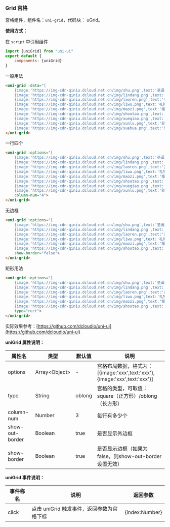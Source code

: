 ### Grid 宫格

宫格组件，组件名：``uni-grid``，代码块： uGrid。

**使用方式：**

在 ``script`` 中引用组件 

```javascript
import {uniGrid} from "uni-ui"
export default {
    components: {uniGrid}
}
```


一般用法

```html
<uni-grid :data="[
    {image:'https://img-cdn-qiniu.dcloud.net.cn/img/shu.png',text:'圣诞树'},
    {image:'https://img-cdn-qiniu.dcloud.net.cn/img/lindang.png',text:'铃铛'},
    {image:'https://img-cdn-qiniu.dcloud.net.cn/img/laoren.png',text:'圣诞老人'},
    {image:'https://img-cdn-qiniu.dcloud.net.cn/img/liwu.png',text:'礼物'},
    {image:'https://img-cdn-qiniu.dcloud.net.cn/img/maozi.png',text:'帽子'},
    {image:'https://img-cdn-qiniu.dcloud.net.cn/img/shoutao.png',text:'手套'},
    {image:'https://img-cdn-qiniu.dcloud.net.cn/img/xueqiao.png',text:'雪橇'},
    {image:'https://img-cdn-qiniu.dcloud.net.cn/img/xunlu.png',text:'驯鹿'},
    {image:'https://img-cdn-qiniu.dcloud.net.cn/img/xuehua.png',text:'雪花'}]">
</uni-grid>
```

一行四个

```html
<uni-grid :options="[
    {image:'https://img-cdn-qiniu.dcloud.net.cn/img/shu.png',text:'圣诞树'},
    {image:'https://img-cdn-qiniu.dcloud.net.cn/img/lindang.png',text:'铃铛'},
    {image:'https://img-cdn-qiniu.dcloud.net.cn/img/laoren.png',text:'圣诞老人'},
    {image:'https://img-cdn-qiniu.dcloud.net.cn/img/liwu.png',text:'礼物'},
    {image:'https://img-cdn-qiniu.dcloud.net.cn/img/maozi.png',text:'帽子'},
    {image:'https://img-cdn-qiniu.dcloud.net.cn/img/shoutao.png',text:'手套'},
    {image:'https://img-cdn-qiniu.dcloud.net.cn/img/xueqiao.png',text:'雪橇'},
    {image:'https://img-cdn-qiniu.dcloud.net.cn/img/xunlu.png',text:'驯鹿'}]" 
    column-num="4">
</uni-grid>
```

无边框

```html
<uni-grid :options="[
    {image:'https://img-cdn-qiniu.dcloud.net.cn/img/shu.png',text:'圣诞树'},
    {image:'https://img-cdn-qiniu.dcloud.net.cn/img/lindang.png',text:'铃铛'},
    {image:'https://img-cdn-qiniu.dcloud.net.cn/img/laoren.png',text:'圣诞老人'},
    {image:'https://img-cdn-qiniu.dcloud.net.cn/img/liwu.png',text:'礼物'},
    {image:'https://img-cdn-qiniu.dcloud.net.cn/img/maozi.png',text:'帽子'},
    {image:'https://img-cdn-qiniu.dcloud.net.cn/img/shoutao.png',text:'手套'}]" 
    show-border="false">
</uni-grid>
```

矩形用法

```html
<uni-grid :options="[
    {image:'https://img-cdn-qiniu.dcloud.net.cn/img/shu.png',text:'圣诞树'},
    {image:'https://img-cdn-qiniu.dcloud.net.cn/img/lindang.png',text:'铃铛'},
    {image:'https://img-cdn-qiniu.dcloud.net.cn/img/laoren.png',text:'圣诞老人'},
    {image:'https://img-cdn-qiniu.dcloud.net.cn/img/liwu.png',text:'礼物'},
    {image:'https://img-cdn-qiniu.dcloud.net.cn/img/maozi.png',text:'帽子'},
    {image:'https://img-cdn-qiniu.dcloud.net.cn/img/shoutao.png',text:'手套'}]" 
    type="rect">
</uni-grid>
```

实际效果参考：[https://github.com/dcloudio/uni-ui](https://github.com/dcloudio/uni-ui)


**uniGrid 属性说明：**

|属性名|类型|默认值	|说明|
|---|----|---|---|
|options|Array&lt;Object&gt;|-|宫格布局数据，格式为：[{image:'xxx',text:'xxx'},{image:'xxx',text:'xxx'}]|
|type|String|oblong|宫格的类型，可取值：square（正方形）/oblong（长方形）|
|column-num|Number|3|每行有多少个|
|show-out-border|Boolean|true|是否显示外边框|
|show-border|Boolean|true|是否显示边框（如果为false，则show-out-border设置无效）|

**uniGrid 事件说明：**

|事件称名|说明|返回参数|
|---|----|---|
|click|点击 uniGrid 触发事件，返回参数为宫格下标|{index:Number}|